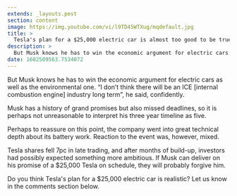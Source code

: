```yaml
--- 
extends: _layouts.post 
section: content 
image: https://img.youtube.com/vi/l9TD45WTXug/mqdefault.jpg 
title: > 
  Tesla's plan for a $25,000 electric car is almost too good to be true 
description: > 
  But Musk knows he has to win the economic argument for electric cars as well as the environmental one.“I don’t think there will be an ICE [internal combustion engine] industry long term”, he said, confidently.Tesla shares fell 7pc in late trading, and after months of build-up, investors had possibly expected something more ambitious.If Musk can deliver on his promise of a $25,000 Tesla on schedule, they will probably forgive him.Do you think Tesla's plan for a $25,000 electric car is realistic? 
date: 1602509563.7534072 
--- 
```

But Musk knows he has to win the economic argument for electric cars as well as the environmental one. “I don’t think there will be an ICE [internal combustion engine] industry long term”, he said, confidently.

Musk has a history of grand promises but also missed deadlines, so it is perhaps not unreasonable to interpret his three year timeline as five.

Perhaps to reassure on this point, the company went into great technical depth about its battery work. Reaction to the event was, however, mixed.

Tesla shares fell 7pc in late trading, and after months of build-up, investors had possibly expected something more ambitious. If Musk can deliver on his promise of a $25,000 Tesla on schedule, they will probably forgive him.

Do you think Tesla's plan for a $25,000 electric car is realistic? Let us know in the comments section below.